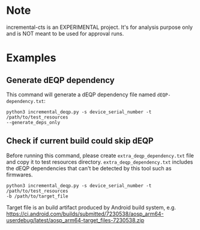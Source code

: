 # Note
incremental-cts is an EXPERIMENTAL project. It's for analysis purpose only and is NOT meant to be used for approval runs.

# Examples

## Generate dEQP dependency
This command will generate a dEQP dependency file named `dEQP-dependency.txt`:
```
python3 incremental_deqp.py -s device_serial_number -t /path/to/test_resources
--generate_deps_only
```

## Check if current build could skip dEQP

Before running this command, please create `extra_deqp_dependency.txt` file and
copy it to test resources directory. `extra_deqp_dependency.txt` includes the
dEQP dependencies that can't be detected by this tool such as firmwares.
```
python3 incremental_deqp.py -s device_serial_number -t /path/to/test_resources
-b /path/to/target_file
```

Target file is an build artifact produced by Android build system, e.g.
https://ci.android.com/builds/submitted/7230538/aosp_arm64-userdebug/latest/aosp_arm64-target_files-7230538.zip
